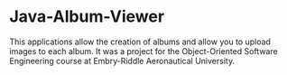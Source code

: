 Java-Album-Viewer
=================

This applications allow the creation of albums and allow you to upload images to each album. It was a project for the Object-Oriented Software Engineering course at Embry-Riddle Aeronautical University.
